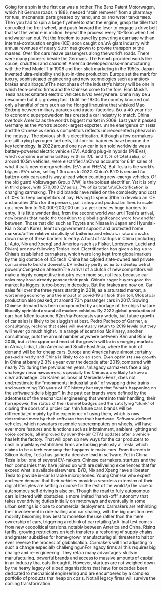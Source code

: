 Going for a spin in the first car was a bother. The Benz Patent Motorwagen, which hit German roads in 1886, needed “stain remover” from a pharmacy for fuel, mechanical parts greased by hand, and oil and water tanks filled. Then you had to spin a large flywheel to start the engine, grasp the tiller that controlled the front wheel, and push forward the lever to engage a drive belt that set the vehicle in motion. Repeat the process every 10-15km when fuel and water ran out. Yet the freedom to travel by powering a carriage with an internal-combustion engine (ICE) soon caught on.\nA giant industry with annual revenues of nearly $3trn has grown to provide transport to the masses. Over 1bn cars heave passengers along the world’s roads. There were many pioneers beside the Germans. The French provided words like coupé, chauffeur and cabriolet. America developed mass-manufacturing with the Ford Model T in 1908  and then slick marketing in the 1950s. Japan invented ultra-reliability and just-in-time production. Europe set the mark for luxury, sophisticated engineering and new technologies such as antilock brakes and airbags.\nThe next phase of the industry’s history will be one in which tech-centric firms and the Chinese come to the fore. Elon Musk’s Tesla has kickstarted electric vehicles (EVs) everywhere. China may be a newcomer but it is growing fast. Until the 1980s the country knocked out only a handful of cars such as the Hongqi limousine that whisked Mao Zedong between military parades and tractor factories. But a 40-year rise to economic superpowerdom has created a car industry to match. China overtook America as the world’s biggest market in 2009. Last year it passed Germany as the world’s second-largest exporter. \nThe emergence of Tesla and the Chinese as serious competitors reflects unprecedented upheaval in the industry. The obvious shift is electrification. Although a few carmakers are still trying hydrogen fuel cells, lithium-ion batteries have become the key technology. In 2022 around one new car in ten sold worldwide was a battery-powered electric vehicle (EV). Adding plug-in hybrids (PHEVs), which combine a smaller battery with an ICE, and 13% of total sales, or around 10.5m vehicles, were electrified.\nChina accounts for 6.1m sales of what it calls new-energy vehicles (EVs and PHEVs). But Tesla is the world’s biggest EV-maker, selling 1.3m cars in 2022. China’s BYD is second for battery-only cars and is way ahead when counting new-energy vehicles. Of the old guard Volkswagen Group (VW) is the boldest electrifier. Yet it is only in third place, with 570,000 EV sales, 7% of its total.\n\nElectrification is changing carmaking. The old brands have relied on the complexity and cost of ICEs to keep competitors at bay. Having to spend $1bn to develop an ICE and another $1bn for the presses, paint shop and production lines to scale up a new firm to 150,000-200,000 units a year creates huge barriers to entry. It is little wonder that, from the second world war until Tesla’s arrival, new brands that made the transition to global significance were few and far between. Those that did, such as Toyota and Nissan in Japan and Hyundai-Kia in South Korea, leant on government support and protected home markets.\nThe relative simplicity of batteries and electric motors knocks down many of these barriers to entry. A host of startups in China (including Li Auto, Nio and Xpeng) and America (such as Fisker, Lordstown, Lucid and Rivian) are now following Tesla’s lead. Electrification has given a leg-up to China’s established carmakers, which were long kept from global markets by the big obstacle of ICE tech. China has cajoled state-owned and private companies to build a domestic EV industry partly so as to sidestep petrol power.\nCongestion ahead\nThe arrival of a clutch of new competitors will make a highly competitive industry even more so, not least because car sales may have already passed their peak. China’s eager buyers gave the market its biggest turbo-boost in decades. But the brakes are now on. Car sales fell over the three years starting in 2018, as a saturated market, a worsening economy and the impact of covid-19 all took their toll. Global car production also peaked, at around 73m passenger cars in 2017. Slowing Chinese demand has been compounded by a shortage of the chips that are liberally sprinkled around all modern vehicles. By 2022 global production of cars had fallen to around 62m.\n\nForecasts vary widely, but future growth of car sales is likely to be sluggish at best. Pedro Pacheco of Gartner, a consultancy, reckons that sales will eventually return to 2019 levels but they will never go much higher. In a range of scenarios McKinsey, another consultancy, puts the annual number anywhere between 70m and 95m by 2035, but at the upper end most of the growth will be in emerging markets in Africa, India, Latin America and South-East Asia, where the bulk of demand will be for cheap cars. Europe and America have almost certainly peaked already and China is likely to do so soon. Even optimists see growth in China at barely 2.3% a year over the decade after 2019, compared with nearly 7% during the previous ten years. \nLegacy carmakers face a big challenge since newcomers, especially the Chinese, are likely to have a clear advantage. Ola Kallenius, boss of Mercedes-Benz, does not underestimate the “monumental industrial task” of swapping drive trains and overturning 130 years of ICE history but says that “what’s happening on the software side is bigger”. In the past car brands were defined by the adeptness of the mechanical engineering that went into their handling, their horsepower, the status of their bonnet badges and the satisfying “clunk” of closing the doors of a pricier car. \nIn future cars brands will be differentiated mainly by the experience of using them, which is now determined more by their software than their hardware. Software-defined vehicles, which nowadays resemble supercomputers on wheels, will have ever more features and functions such as infotainment, ambient lighting and voice controls, all improved by over-the-air (OTA) updates after a vehicle has left the factory. That will open up new ways for the car producers to cash in.\n\nMany established firms are looking jealously at Tesla, which claims to be a tech company that happens to make cars. From its roots in Silicon Valley, Tesla has gained a decisive lead in software. Yet in China Tesla is but one of several EV-makers. Chinese carmakers, startups and the tech companies they have joined up with are delivering experiences that far exceed what is available elsewhere. BYD, Nio and Xpeng have all beaten Tesla to provide in-car karaoke microphones. Young Chinese who expect and even demand that their vehicles provide a seamless extension of their digital lifestyles are setting a course for the rest of the world.\nThe race to autonomous self-driving is also on. Though the road to fully autonomous cars is littered with obstacles, a more limited “hands-off” autonomy that takes over driving duties initially on motorways and eventually in some urban settings is close to commercial deployment. Carmakers are rethinking their involvement in ride-hailing and car sharing, with the big question over mobility becoming how best to monetise the use rather than the mere ownership of cars, triggering a rethink of car retailing.\nA final test comes from new geopolitical tensions, notably between America and China. Rising tariffs, growing restrictions on tech transfers, a reshoring of supply chains and greater subsidies for home-grown manufacturing all threaten to halt or even reverse the process of globalisation. Carmakers will find adjusting to such a change especially challenging.\nFor legacy firms all this requires big change and re-engineering. They retain many advantages: skills in manufacturing, powerful brands and access to massive amounts of capital in an industry that eats through it. However, startups are not weighed down by the heavy legacy of siloed organisations that have for decades been dedicated to mechanical engineering and are encumbered by a complex portfolio of products that heap on costs. Not all legacy firms will survive the coming transformation.